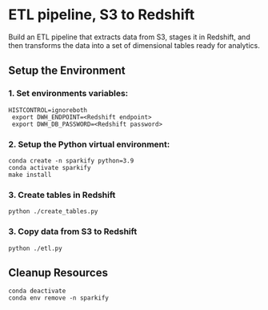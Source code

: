 #  ETL pipeline, S3 to Redshift

Build an ETL pipeline that extracts data from S3, stages it in Redshift, and then transforms the data into a set of dimensional tables ready for analytics.

## Setup the Environment

### 1. Set environments variables:

```
HISTCONTROL=ignoreboth
 export DWH_ENDPOINT=<Redshift endpoint>
 export DWH_DB_PASSWORD=<Redshift password>
```

### 2. Setup the Python virtual environment:

```
conda create -n sparkify python=3.9
conda activate sparkify
make install
```  

### 3. Create tables in Redshift

```
python ./create_tables.py
```

### 3. Copy data from S3 to Redshift

```
python ./etl.py
```



## Cleanup Resources

```
conda deactivate
conda env remove -n sparkify
```

